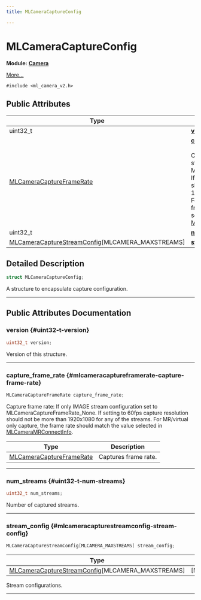 ```yaml
---
title: MLCameraCaptureConfig

---
```


# MLCameraCaptureConfig

**Module:** **[Camera](/versioned_docs/version-03-Jan-2023/api-ref/api/Modules/group___camera/group___camera.md)**



 [More...](#detailed-description)


`#include <ml_camera_v2.h>`

## Public Attributes

| Type           | Name           |
| -------------- | -------------- |
| uint32_t | **[version](/versioned_docs/version-03-Jan-2023/api-ref/api/Modules/group___camera/struct_m_l_camera_capture_config.md#uint32-t-version)**  |
| [MLCameraCaptureFrameRate](/versioned_docs/version-03-Jan-2023/api-ref/api/Modules/group___camera/group___camera.md#enums-mlcameracaptureframerate) | **[capture_frame_rate](/versioned_docs/version-03-Jan-2023/api-ref/api/Modules/group___camera/struct_m_l_camera_capture_config.md#mlcameracaptureframerate-capture-frame-rate)** <br></br>Capture frame rate:   If only IMAGE stream configuration set to MLCameraCaptureFrameRate_None.   If setting to 60fps capture resolution should not be more than 1920x1080 for any of the streams.   For MR/virtual only capture, the frame rate should match the value selected in [MLCameraMRConnectInfo](/versioned_docs/version-03-Jan-2023/api-ref/api/Modules/group___camera/struct_m_l_camera_m_r_connect_info.md).  |
| uint32_t | **[num_streams](/versioned_docs/version-03-Jan-2023/api-ref/api/Modules/group___camera/struct_m_l_camera_capture_config.md#uint32-t-num-streams)**  |
| [MLCameraCaptureStreamConfig](/versioned_docs/version-03-Jan-2023/api-ref/api/Modules/group___camera/struct_m_l_camera_capture_stream_config.md)[MLCAMERA_MAXSTREAMS] | **[stream_config](/versioned_docs/version-03-Jan-2023/api-ref/api/Modules/group___camera/struct_m_l_camera_capture_config.md#mlcameracapturestreamconfig-stream-config)**  |

## Detailed Description

```cpp
struct MLCameraCaptureConfig;
```


A structure to encapsulate capture configuration. 





-----------
## Public Attributes Documentation

### version {#uint32-t-version}

```cpp
uint32_t version;
```


Version of this structure. 





-----------

### capture_frame_rate {#mlcameracaptureframerate-capture-frame-rate}

```cpp
MLCameraCaptureFrameRate capture_frame_rate;
```

Capture frame rate:   If only IMAGE stream configuration set to MLCameraCaptureFrameRate_None.   If setting to 60fps capture resolution should not be more than 1920x1080 for any of the streams.   For MR/virtual only capture, the frame rate should match the value selected in [MLCameraMRConnectInfo](/versioned_docs/version-03-Jan-2023/api-ref/api/Modules/group___camera/struct_m_l_camera_m_r_connect_info.md). 


| Type | Description |
|--|--|
| [MLCameraCaptureFrameRate](/versioned_docs/version-03-Jan-2023/api-ref/api/Modules/group___camera/group___camera.md#enums-mlcameracaptureframerate) | Captures frame rate.  |






-----------

### num_streams {#uint32-t-num-streams}

```cpp
uint32_t num_streams;
```


Number of captured streams. 





-----------

### stream_config {#mlcameracapturestreamconfig-stream-config}

```cpp
MLCameraCaptureStreamConfig[MLCAMERA_MAXSTREAMS] stream_config;
```



| Type | Description |
|--|--|
| [MLCameraCaptureStreamConfig](/versioned_docs/version-03-Jan-2023/api-ref/api/Modules/group___camera/struct_m_l_camera_capture_stream_config.md)[MLCAMERA_MAXSTREAMS] | [MLCAMERA_MAXSTREAMS] |


Stream configurations. 





-----------

